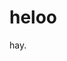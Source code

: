 <!--
title: hello2
tags: a, b, c
publishStatus: draft
license: cc-40-by-nd
notifyFollowers: true
-->

# heloo

hay.
